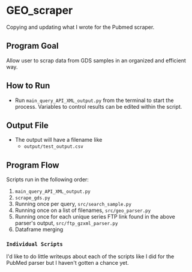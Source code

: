 # GEO_scraper

Copying and updating what I wrote for the Pubmed scraper.

## Program Goal

Allow user to scrap data from GDS samples in an organized and efficient way.

## How to Run

- Run `main_query_API_XML_output.py` from the terminal to start the process. Variables to control results can be edited within the script.


## Output File

- The output will have a filename like
    -   `output/test_output.csv`


## Program Flow

Scripts run in the following order:

1. `main_query_API_XML_output.py`
2. `scrape_gds.py`
3. Running once per query, `src/search_sample.py`
4. Running once on a list of filenames, `src/geo_parser.py`
5. Running once for each unique series FTP link found in the above parser's output, `src/ftp_gzxml_parser.py`
6. Dataframe merging

### `Individual Scripts`

I'd like to do little writeups about each of the scripts like I did for the PubMed parser but I haven't gotten a chance yet. 
